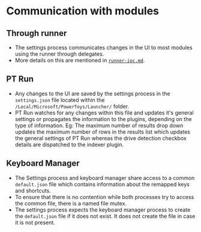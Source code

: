 # Communication with modules

## Through runner

- The settings process communicates changes in the UI to most modules using the runner through delegates.
- More details on this are mentioned in [`runner-ipc.md`](settingsv2/runner-ipc.md).

## PT Run

- Any changes to the UI are saved by the settings process in the `settings.json` file located within the `/Local/Microsoft/PowerToys/Launcher/` folder.
- PT Run watches for any changes within this file and updates it's general settings or propagates the information to the plugins, depending on the type of information.
Eg: The maximum number of results drop down updates the maximum number of rows in the results list which updates the general settings of PT Run whereas the drive detection checkbox details are dispatched to the indexer plugin.

## Keyboard Manager

- The Settings process and keyboard manager share access to a common `default.json` file which contains information about the remapped keys and shortcuts.
- To ensure that there is no contention while both processes try to access the common file, there is a named file mutex.
- The settings process expects the keyboard manager process to create the `default.json` file if it does not exist. It does not create the file in case it is not present.
